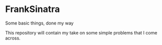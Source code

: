 # FrankSinatra
Some basic things, done my way

This repository will contain my take on some simple problems that I come across.

